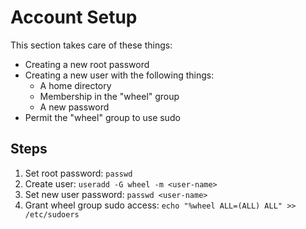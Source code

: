 # Account Setup

This section takes care of these things:
- Creating a new root password
- Creating a new user with the following things:
  - A home directory
  - Membership in the "wheel" group
  - A new password
- Permit the "wheel" group to use sudo

## Steps

1. Set root password: `passwd`
2. Create user: `useradd -G wheel -m <user-name>`
3. Set new user password: `passwd <user-name>`
4. Grant wheel group sudo access: `echo "%wheel ALL=(ALL) ALL" >> /etc/sudoers`